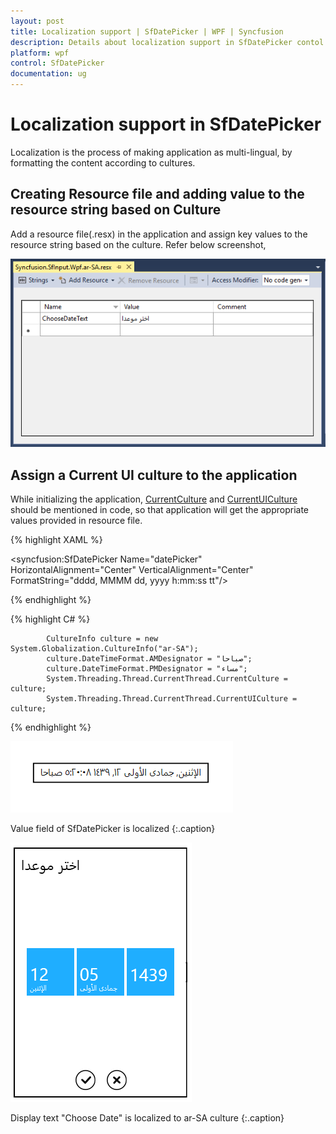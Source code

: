 ```yaml
---
layout: post
title: Localization support | SfDatePicker | WPF | Syncfusion
description: Details about localization support in SfDatePicker contol for WPF
platform: wpf
control: SfDatePicker
documentation: ug
---
```


# Localization support in SfDatePicker

Localization is the process of making application as multi-lingual, by formatting the content according to cultures.

## Creating Resource file and adding value to the resource string based on Culture

Add a resource file(.resx) in the application and assign key values to the resource string based on the culture. Refer below screenshot,

![Add a resource file](Localization_images/localization-img1.png)

## Assign a Current UI culture to the application

While initializing the application, [CurrentCulture](https://docs.microsoft.com/en-us/dotnet/api/system.globalization.cultureinfo.currentculture?view=netframework-4.7.2) and [CurrentUICulture](https://docs.microsoft.com/en-us/dotnet/api/system.globalization.cultureinfo.currentuiculture?view=netframework-4.7.2) should be mentioned in code, so that application will get the appropriate values provided in resource file.

{% highlight XAML %}
 
 <syncfusion:SfDatePicker Name="datePicker" HorizontalAlignment="Center" VerticalAlignment="Center" FormatString="dddd, MMMM dd, yyyy h:mm:ss tt"/>

{% endhighlight %}

{% highlight C# %}

            CultureInfo culture = new System.Globalization.CultureInfo("ar-SA");
            culture.DateTimeFormat.AMDesignator = "صباحا";
            culture.DateTimeFormat.PMDesignator = "مساء";
            System.Threading.Thread.CurrentThread.CurrentCulture = culture;
            System.Threading.Thread.CurrentThread.CurrentUICulture = culture;

{% endhighlight %}

![Value field of SfDatePicker is localized](Localization_images/localization-img3.png)

Value field of SfDatePicker is localized
{:.caption}

![Display text is localized to ar-SA culture](Localization_images/localization-img2.png)

Display text "Choose Date" is localized to ar-SA culture
{:.caption}



